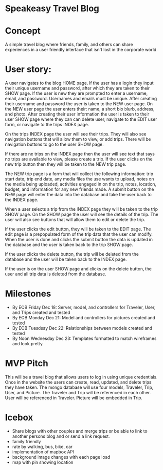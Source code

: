 # Speakeasy Travel Blog

# Concept
A simple travel blog where friends, family, and others can share experiences in a user friendly interface that isn't lost in the corporate world.

# User story:

A user navigates to the blog HOME page.  If the user has a login they input their unique username and password, after which they are taken to their SHOW page.  If the user is new they are prompted to enter a username, email, and password.  Usernames and emails must be unique.  After creating their username and password the user is taken to the NEW user page.  On the NEW user page the user enters their: name, a short bio blurb, address, and photo.  After creating their user information the user is taken to their user SHOW page where they can can delete user, navigate to the EDIT user form, or navigate to the trips INDEX page. 

On the trips INDEX page the user will see their trips.  They will also see navigation buttons that will allow them to view, or add trips.  There will be navigation buttons to go to the user SHOW page.

If there are no trips on the INDEX page then the user will see text that says no trips are available to view, please create a trip.  If the user clicks on the new trip button then they will be taken to the NEW trip page.

The NEW trip page is a form that will collect the following information: trip start date, trip end date, any media files the use wants to upload, notes on the media being uploaded, activities engaged in on the trip, notes, location, budget, and information for any new friends made.  A submit button on the NEW page will enter the data into the database and take the user back to the INDEX page.

When a user selects a trip from the INDEX page they will be taken to the trip SHOW page.  On the SHOW page the user will see the details of the trip.  The user will also see buttons that will allow them to edit or delete the trip.

If the user clicks the edit button, they will be taken to the EDIT page.  The edit page is a prepopulated form of the trip data that the user can modify.  When the user is done and clicks the submit button the data is updated in the database and the user is taken back to the trip SHOW page.  

If the user clicks the delete button, the trip will be deleted from the database and the user will be taken back to the INDEX page.

If the user is on the user SHOW page and clicks on the delete button, the user and all trip data is deleted from the database. 

# Milestones
- By EOB Friday Dec 18: Server, model, and controllers for Traveler, User, and Trips created and tested
- By EOB Monday Dec 21: Model and controllers for pictures created and tested
- By EOB Tuesdsay Dec 22: Relationships between models created and tested
- By Noon Wednesday Dec 23: Templates formatted to match wireframes and look pretty

# MVP Pitch
This will be a travel blog that allows users to log in using unique credentials.  Once in the website the users can create, read, updated, and delete trips they have taken.  The mongo database will use four models, Traveler, Trip, User, and Picture.  The Traveler and Trip will be referenced in each other.  User will be referenced in Traveler.  Picture will be embedded in Trip.     

# Icebox
- Share blogs with other couples and merge trips or be able to link to another persons blog and or send a link request.
- family friendly
- rate by walking, bus, bike, car
- implementation of mapbox API
- background image changes with each page load
- map with pin showing location



